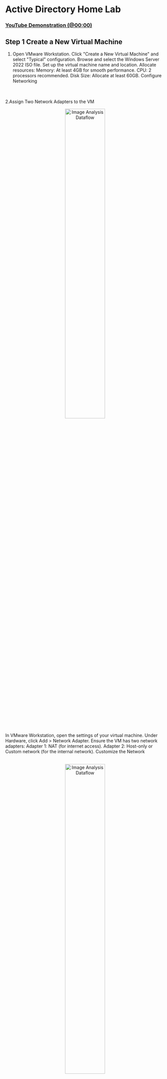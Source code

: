 <h1>Active Directory Home Lab</h1>


 ### [YouTube Demonstration (@00:00)](https://youtu.be/wYRdlW8A7tQ)
<h2>Step 1 Create a New Virtual Machine </h2>

1. Open VMware Workstation.
Click "Create a New Virtual Machine" and select "Typical" configuration.
Browse and select the Windows Server 2022 ISO file.
Set up the virtual machine name and location.
Allocate resources:
Memory: At least 4GB for smooth performance.
CPU: 2 processors recommended.
Disk Size: Allocate at least 60GB.
Configure Networking
</b>
<br />
<br />
2.Assign Two Network Adapters to the VM

<p align="center">
<img src="https://github.com/user-attachments/assets/3daf401f-a98d-4b6a-a8cf-67349405e6ac" height="50%" width="50%" alt="Image Analysis Dataflow"/>
</p>
In VMware Workstation, open the settings of your virtual machine.
Under Hardware, click Add > Network Adapter.
Ensure the VM has two network adapters:
Adapter 1: NAT (for internet access).
Adapter 2: Host-only or Custom network (for the internal network).
Customize the Network
</b>
<br />
<br />
<p align="center">
<img src="https://github.com/user-attachments/assets/89e7b338-4495-4abc-b4fd-e271bf020cae" height="50%" width="50%" alt="Image Analysis Dataflow"/>


3.Go to Edit > Virtual Network Editor in VMware Workstation.
Verify:
NAT is set up on one network 
Host-only is set up on another network (e.g., VMnet2) for the internal network.
</b>
<br />
<br />


<h2>Step 2: Install Windows Server 2022</h2>
</b>
<br />
<br />
Complete Installation
-Boot the VM and install Windows Server 2022.
<p align="center">
<img src="https://github.com/user-attachments/assets/6364bc7c-70b5-492c-acb1-4f93b8c091d6" height="50%" width="50%" alt="Image Analysis Dataflow"/>

 -Choose Desktop Experience for a graphical interface.
 <p align="center">
<img src="https://github.com/user-attachments/assets/69305a33-2384-444c-a35a-041142edf01c" height="50%" width="50%" alt="Image Analysis Dataflow"/>

-Set the Administrator password during installation.
</b>
<br />
<br />
<h2>Step 3: Configure Windows Server 2022</h2>
1.Change Computer Name
<br />
<img src="https://github.com/user-attachments/assets/d134c317-4702-4750-a4f1-2a789383d8e6" height="50%" width="50%" alt="Image Analysis Dataflow"/>
</b>
<br />
<br />
Right-click start> system > rename this PC .
Rename the computer to something meaningful like DC(domain controller.

</b>
<br />
<br />
2. Set a Static IP Address

Open Network and Sharing Center.
Go to Change adapter settings > Right-click your network adapter > Properties.
Set a static IP (e.g., 192.168.1.10), Subnet Mask, Default Gateway, and DNS Server (use the same IP as the static IP).

